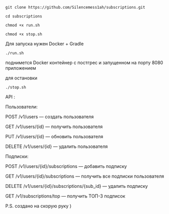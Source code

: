 ```git clone https://github.com/Silencemess1ah/subscriptions.git```

```cd subscriptions``` 

```chmod +x run.sh``` 

```chmod +x stop.sh```

Для запуска нужен Docker + Gradle

```./run.sh``` 

поднимется Docker контейнер с постгрес и запущенном на порту 8080 приложением

для остановки 

```./stop.sh```

API :

Пользователи:

POST /v1/users — создать пользователя

GET /v1/users/{id} — получить пользователя

PUT /v1/users/{id} — обновить пользователя

DELETE /v1/users/{id} — удалить пользователя

Подписки:

POST /v1/users/{id}/subscriptions — добавить подписку

GET /v1/users/{id}/subscriptions — получить все подписки пользователя

DELETE /v1/users/{id}/subscriptions/{sub_id} — удалить подписку

GET /v1/subscriptions/top — получить ТОП-3 подписок

P.S. создано на скорую руку )
